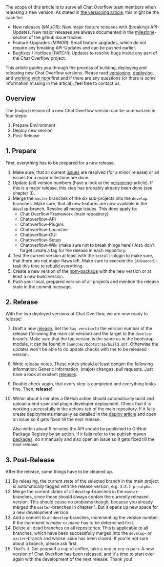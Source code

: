 The scope of this article is to serve all Chat Overflow team members when releasing a new version. As stated in [the versioning article](development/Versioning.md), this might be the case for:

- New releases (*MAJOR*): New major feature releases with (breaking) API-Updates. New major releases are always documented in the [milestone](https://github.com/codeoverflow-org/chatoverflow/milestones)-section of the github issue tracker.
- Feature-Upgrades (*MINOR*): Small feature upgrades, which do not require any breaking API-Updates and can be pushed earlier.
- Bugfixes / Hotfixes (*PATCH*): Updates to resolve bugs inside any part of the Chat Overflow project.

This article guides you through the process of building, deploying and releasing new Chat Overflow versions. Please read [versioning](development/Versioning.md), [deploying](development/Deploy-ChatOverflow.md), and [working with npm](development/Working-with-NPM.md) first and if there are any questions (or there is some information missing in the article), feel free to contact us.

## Overview

The (major) release of a new Chat Overflow version can be summarized in four steps:

1. Prepare Environment
2. Deploy new version
4. Post-Release

## 1. Prepare

First, everything has to be prepared for a new release.

1. Make sure, that all current [issues](https://github.com/codeoverflow-org/chatoverflow/issues) are resolved (for a minor release) or all issues for a major milestone are done.
2. Update (all) version numbers (have a look at the [versioning](development/Versioning.md)-article). If this is a major release, this step has probably already been done (see chapter 3).
3. Merge the `master` branches of the six sub-projects into the `develop` branches. Make sure, that all new features are now available in the `develop`-branch. Resolve all merge issues. This does apply to:
   - Chat Overflow Framework (main repository)
   - Chatoverflow-API
   - Chatoverflow-Plugins
   - Chatoverflow-Launcher
   - Chatoverflow-GUI
   - Chatoverflow-Setup
   - Chatoverflow-Wiki (make sure not to break things here!) 
     Also don't forget create a tag for the release in each repository.
4. Test the current version at least with the `testall`-plugin to make sure, that there are not major flaws left. Make sure to execute the `[Advanced]`-task this time to rebuild everything.
5. Create a new version of the [npm-package](development/Working-with-NPM.md) with the new version or at least a new build version.
6. Push your local, prepared version of all projects and mention the release state in the commit message.

## 2. Release

With the two deployed versions of Chat Overflow, we are now ready to release!

7. Draft a new [release](https://github.com/codeoverflow-org/chatoverflow/releases). Set the `tag version` to the version number of the release (following the main sbt version) and the target to the `develop`-branch. Make sure that the tag version is the same as in the bootstrap module, it can be found in `launcher/bootstrap/build.sbt`. Otherwise the updater won't be able to do update checks with the to be released version.

8. Write release notes. These notes should at least contain the following information: Generic information, (major) changes, pull requests. Just have a look at existent [releases](https://github.com/codeoverflow-org/chatoverflow/releases).

9. Double check again, that every step is completed and everything looks fine. Then, **release**!

10. Within about 5 minutes a GitHub action should automatically build and upload a end-user and plugin developer deployment. Check that it is working successfully in the actions tab of the main repository. If it fails create deployments manually as detailed in the [deploy article](development/Deploy-ChatOverflow.md) and open an issue so it gets fixed till the next release.

    Also within about 5 minutes the API should be published to GitHub Package Registry by an action. If it fails refer to the [publish maven packages](development/Publish-maven-packages.md), do it manually and also open an issue so it gets fixed till the next release.

## 3. Post-Release

After the release, some things have to be cleaned up.

11. By releasing, the current state of the selected branch in the main project is automatically tagged with the release version, e.g. `3.2.1-prealpha`.
12. Merge the current states of all `develop`-branches in the `master`-branches, since these should always contain the currently released version. This should cause no problems though, because you already merged the `master`-branches in chapter 1. But it opens up new space for a new development version.
13. Add a commit to all `develop`-branches, incrementing the version number. If the increment is *major* or *minor* has to be determined first.
14. Delete all dead branches on all repositories. This is applicable to all branches, which have been successfully merged into the `develop`- or `master`-branch and whose issue has been closed. If you're not sure about a branch, please ask first.
15. That's it. Get yourself a cup of coffee, take a nap or cry in pain. A new version of Chat Overflow has been released, and it's time to start over again with the development of the next release. Thank you!

